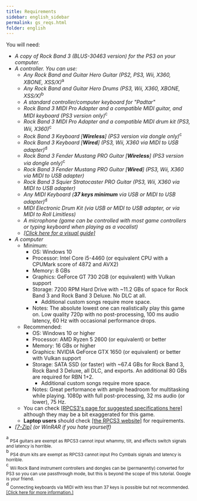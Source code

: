 ```yaml
---
title: Requirements
sidebar: english_sidebar
permalink: gs_reqs.html
folder: english
---
```


You will need:
* _A copy of Rock Band 3 (BLUS-30463 version) for the PS3 on your computer._
* _A controller. You can use:_
	* _Any Rock Band and Guitar Hero Guitar (PS2, PS3, Wii, X360, XBONE, XSS/X)_<sup>a
	* _Any Rock Band and Guitar Hero Drums (PS3, Wii, X360, XBONE, XSS/X)_<sup>b
	* _A standard controller/computer keyboard for "Padtar"_<sup>
	* _Rock Band 3 MIDI Pro Adapter and a compatible MIDI guitar, and MIDI keyboard (PS3 version only)_<sup>c
	* _Rock Band 3 MIDI Pro Adapter and a compatible MIDI drum kit (PS3, Wii, X360)_<sup>c
	* _Rock Band 3 Keyboard \[**Wireless**\] (PS3 version via dongle only)_<sup>c
	* _Rock Band 3 Keyboard \[**Wired**\] (PS3, Wii, X360 via MIDI to USB adapter)_<sup>d
	* _Rock Band 3 Fender Mustang PRO Guitar \[**Wireless**\] (PS3 version via dongle only)_<sup>c
	* _Rock Band 3 Fender Mustang PRO Guitar \[**Wired**\] (PS3, Wii, X360 via MIDI to USB adapter)_
	* _Rock Band 3 Squier Stratocaster PRO Guitar (PS3, Wii, X360 via MIDI to USB adapter)_
	* _Any MIDI Keyboard (**37 keys minimum** via USB or MIDI to USB adapter)_<sup>d 
	* _MIDI Electronic Drum Kit (via USB or MIDI to USB adapter, or via MIDI to Roll Limitless)_
	* _A microphone (game can be controlled with most game controllers or typing keyboard when playing as a vocalist)_
	* [_[Click here for a visual guide]_](https://rb3pc.milohax.org/english/controllers)
*   _A computer_
	* Minimum:
		* OS: Windows 10
		* Processor: Intel Core i5-4460 (or equivalent CPU with a CPUMark score of 4872 and AVX2)
		* Memory: 8 GBs
		* Graphics: GeForce GT 730 2GB (or equivalent) with Vulkan support
		* Storage: 7200 RPM Hard Drive with ~11.2 GBs of space for Rock Band 3 and Rock Band 3 Deluxe. No DLC at all.
			* Additional custom songs require more space.
		* Notes: The absolute lowest one can realistically play this game on. Low quality 720p with no post-processing, 100 ms audio latency, 60 Hz with occasional performance drops.
	* Recommended:
		* OS: Windows 10 or higher
		* Processor: AMD Ryzen 5 2600 (or equivalent) or better
		* Memory: 16 GBs or higher
		* Graphics: NVIDIA GeForce GTX 1650 (or equivalent) or better with Vulkan support
		* Storage: SATA SSD (or faster) with ~67.4 GBs for Rock Band 3, Rock Band 3 Deluxe, all DLC, and exports. An additional 80 GBs are required for RBN 1+2.
			* Additional custom songs require more space.
		* Notes: Great performance with ample headroom for multitasking while playing. 1080p with full post-processing, 32 ms audio (or lower), 75 Hz.
	* You can check [[RPCS3's page for suggested specifications here]](https://rpcs3.net/quickstart) although they may be a bit exaggerated for this game.
	* **Laptop users** should check [[the RPCS3 website]]((https://rpcs3.net/quickstart)) for requirements.
*   _[[7-Zip]](https://www.7-zip.org/download.html) (or WinRAR if you hate yourself)_

<sup>a</sup> <sub>PS4 guitars are exempt as RPCS3 cannot input whammy, tilt, and effects switch signals and latency is horrible.</sub>  
<sup>b</sup> <sub>PS4 drum kits are exempt as RPCS3 cannot input Pro Cymbals signals and latency is horrible.</sub>  
<sup>c</sup> <sub>Wii Rock Band instrument controllers and dongles can be (permanently) converted for PS3 so you can use passthrough mode, but this is beyond the scope of this tutorial. Google is your friend.</sub>  
<sup>d</sup> <sub>Connecting keyboards via MIDI with less than 37 keys is possible but not recommended. [[Click here for more information.]](https://rb3pc.milohax.org/instruments/misc/midikeys)</sub>  